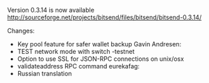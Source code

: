 Version 0.3.14 is now available
http://sourceforge.net/projects/bitsend/files/bitsend/bitsend-0.3.14/

Changes:
* Key pool feature for safer wallet backup
Gavin Andresen:
* TEST network mode with switch -testnet
* Option to use SSL for JSON-RPC connections on unix/osx
* validateaddress RPC command
eurekafag:
* Russian translation
